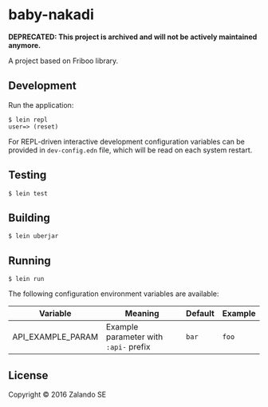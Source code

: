 # baby-nakadi

**DEPRECATED: This project is archived and will not be actively maintained anymore.**

A project based on Friboo library.

## Development

Run  the application:

```
$ lein repl
user=> (reset)
```

For REPL-driven interactive development configuration variables can be provided in `dev-config.edn` file, which will be read on each system restart.

## Testing

```
$ lein test
```

## Building

```
$ lein uberjar
```

## Running

```
$ lein run
```

The following configuration environment variables are available:

| Variable | Meaning | Default | Example |
|---|---|---|---|
| API_EXAMPLE_PARAM | Example parameter with `:api-` prefix | `bar` | `foo` |

## License

Copyright © 2016 Zalando SE

